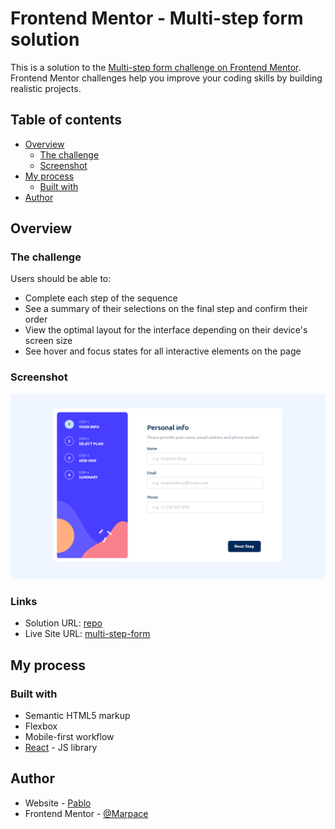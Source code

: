 # Frontend Mentor - Multi-step form solution

This is a solution to the [Multi-step form challenge on Frontend Mentor](https://www.frontendmentor.io/challenges/multistep-form-YVAnSdqQBJ). Frontend Mentor challenges help you improve your coding skills by building realistic projects. 

## Table of contents

- [Overview](#overview)
  - [The challenge](#the-challenge)
  - [Screenshot](#screenshot)
- [My process](#my-process)
  - [Built with](#built-with)
- [Author](#author)


## Overview

### The challenge

Users should be able to:

- Complete each step of the sequence
- See a summary of their selections on the final step and confirm their order
- View the optimal layout for the interface depending on their device's screen size
- See hover and focus states for all interactive elements on the page

### Screenshot

![Screenshot](./screenshot.png)

### Links

- Solution URL: [repo](https://github.com/Marpace/multi-step-form)
- Live Site URL: [multi-step-form](https://Marpace.github.io/multi-step-form)

## My process

### Built with

- Semantic HTML5 markup
- Flexbox
- Mobile-first workflow
- [React](https://reactjs.org/) - JS library


## Author

- Website - [Pablo](https://Marpace.github.io/portfolio)
- Frontend Mentor - [@Marpace](https://www.frontendmentor.io/profile/Marpace)

